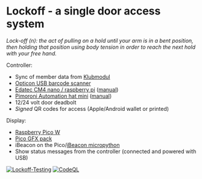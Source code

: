 # Lockoff - a single door access system

_Lock-off (n): the act of pulling on a hold until your arm is in a bent position, then holding that position using body tension in order to reach the next hold with your free hand._

Controller:

- Sync of member data from [Klubmodul](https://klubmodul.dk)
- [Opticon USB barcode scanner](https://opticon.shop/scanners/stationary/opticon-m-11-usb/)
- [Edatec CM4 nano / raspberry pi](https://www.edatec.cn/en/elpc/cm4-nano.html) ([manual](https://docs.edatec.cn/cm4-nano/))
- [Pimoroni Automation hat mini](https://shop.pimoroni.com/products/automation-hat-mini) ([manual](https://github.com/pimoroni/automation-hat))
- 12/24 volt door deadbolt
- _Signed_ QR codes for access (Apple/Android wallet or printed)

Display:

- [Raspberry Pico W](https://shop.pimoroni.com/products/raspberry-pi-pico-w?variant=40454061752403)
- [Pico GFX pack](https://shop.pimoroni.com/products/pico-gfx-pack?variant=40414469062739)
- iBeacon on the Pico/[iBeacon micropython](https://gist.github.com/N3MIS15/589062360a658a36b9c810fec8bb0c91)
- Show status messages from the controller (connected and powered with USB)

[![Lockoff-Testing](https://github.com/jensimik/lockoff/actions/workflows/controller.yml/badge.svg)](https://github.com/jensimik/lockoff/actions/workflows/controller.yml) [![CodeQL](https://github.com/jensimik/lockoff/actions/workflows/github-code-scanning/codeql/badge.svg)](https://github.com/jensimik/lockoff/actions/workflows/github-code-scanning/codeql)
